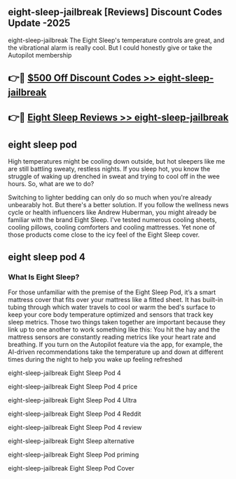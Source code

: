 ## eight-sleep-jailbreak [Reviews​] Discount Codes Update -2025

eight-sleep-jailbreak The Eight Sleep's temperature controls are great, and the vibrational alarm is really cool. But I could honestly give or take the Autopilot membership

## 👉🔴 [$500 Off Discount Codes >> eight-sleep-jailbreak](http://download.freeplayer.one?title=eight-sleep-jailbreak&ref=18-ES)

## 👉🔴 [Eight Sleep Reviews >> eight-sleep-jailbreak](http://download.freeplayer.one?title=eight-sleep-jailbreak&ref=18-ES)

## eight sleep pod

High temperatures might be cooling down outside, but hot sleepers like me are still battling sweaty, restless nights. If you sleep hot, you know the struggle of waking up drenched in sweat and trying to cool off in the wee hours. So, what are we to do?

Switching to lighter bedding can only do so much when you're already unbearably hot. But there's a better solution. If you follow the wellness news cycle or health influencers like Andrew Huberman, you might already be familiar with the brand Eight Sleep. I've tested numerous cooling sheets, cooling pillows, cooling comforters and cooling mattresses. Yet none of those products come close to the icy feel of the Eight Sleep cover.

## eight sleep pod 4

### What Is Eight Sleep?

For those unfamiliar with the premise of the Eight Sleep Pod, it’s a smart mattress cover that fits over your mattress like a fitted sheet. It has built-in tubing through which water travels to cool or warm the bed's surface to keep your core body temperature optimized and sensors that track key sleep metrics. Those two things taken together are important because they link up to one another to work something like this: You hit the hay and the mattress sensors are constantly reading metrics like your heart rate and breathing. If you turn on the Autopilot feature via the app, for example, the AI-driven recommendations take the temperature up and down at different times during the night to help you wake up feeling refreshed

eight-sleep-jailbreak Eight Sleep Pod 4

eight-sleep-jailbreak Eight Sleep Pod 4 price

eight-sleep-jailbreak Eight Sleep Pod 4 Ultra

eight-sleep-jailbreak Eight Sleep Pod 4 Reddit

eight-sleep-jailbreak Eight Sleep Pod 4 review

eight-sleep-jailbreak Eight Sleep alternative

eight-sleep-jailbreak Eight Sleep Pod priming

eight-sleep-jailbreak Eight Sleep Pod Cover